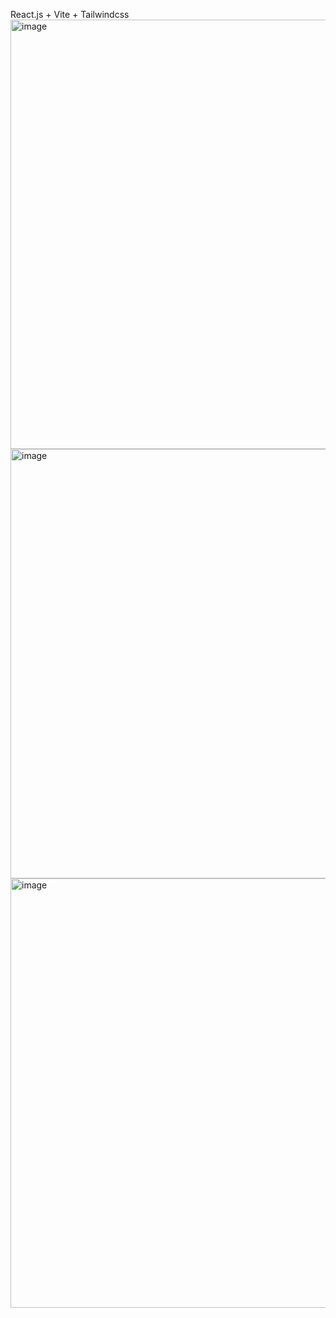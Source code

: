 React.js + Vite + Tailwindcss
<img width="1288" height="687" alt="image" src="https://github.com/user-attachments/assets/911a60b3-6a3c-4bbb-8a86-dde4ee1da800" />
<img width="1288" height="687" alt="image" src="https://github.com/user-attachments/assets/71307375-1692-47f0-9eff-088ca6f4768f" />
<img width="1288" height="687" alt="image" src="https://github.com/user-attachments/assets/a71edb30-71c1-4969-8464-f35e3d66446f" />
